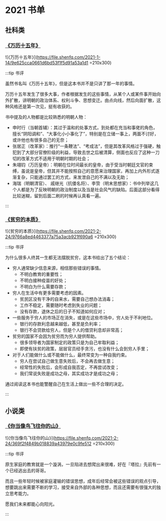 # 2021 书单

<script>
const socialSciences = [
  {
    name: "5",
    children: [
      {
        name: "万历十五年"
      },
      {
        name: "贫穷的本质"
      }
    ]
  } 
];
const biography = [];
const novel = [
  {
    name: "5",
    children: [
      {
        name: "你当像鸟飞往你的山"
      }
    ]
  }
];
const books = [
  {
    name: "社科",
    children: socialSciences
  },
  // {
  //   name: "传记",
  //   children: biography
  // },
  {
    name: "小说",
    children: novel
  }
]
export default {
  data() {
    return {
      books
    }
  }
}
</script>
<e-chart :books="books" />

## 社科类

### [《万历十五年》](https://book.douban.com/subject/26418524/)

![《万历十五年》](https://file.shenfq.com/2021-1-14/9e625cca0661d6bd53f1f5d91a53a1d1 =210x300)

:::tip 书评

虽然书名叫《万历十五年》，但是这本书并不是只讲了那一年的事情。

万历十五年发生了很多大事，作者根据发生的这些事情，从某个人或某件事开始向外扩散，讲明朝的政治体系、权利斗争、思想变迁。由点向线，然后向面扩散，这种风格还是第一次见，挺有收获的。

书中提及的人物都是比较熟悉的明朝人物：
- 申时行（当朝首辅）：其过于温和的处事方式，到处都在充当和事佬的角色，擅长“阴阳调和”、“大事化小小事化了”，特别是在立储一事上，两面不讨好，或许他也有很多自己的无奈；
- 张居正（改革家）：推行“一条鞭法”、“考成法”，但是其改革风格过于强硬，触犯到了大部分官僚阶级的利益，导致去世之后被清算，侧面也反应了这种一刀切的改革方式不适用于明朝时期的社会；
- 朱翊钧（万历皇帝）：明朝在位时间最长的皇帝，由于受当时朝廷文官的束缚，虽说是皇帝，但其并不能按照自己的意愿来治理国家，再加上内外形式逐渐复杂，只能通过罢工的方式，来发泄自己的不满以及无助；
- 海瑞（明朝清官）、 戚继光（抗倭名将）、李贽（明末思想家）：书中列举这几个人都是为了反映明朝的政治制度以及当是社会风气的缺陷。后面这部分看得比较迷糊，留到后面二刷的时候再认真看一遍。

:::

### [《贫穷的本质》](https://book.douban.com/subject/33440205/)

![《贫穷的本质》](https://file.shenfq.com/2021-2-24/9766a8ed4463377a75a3acb921f690a6 =210x300)

:::tip 书评

为什么很多人终其一生都无法摆脱贫穷，这本书给出了五个结论：

- 穷人通常缺少信息来源，相信那些错误的事情。
  - 不明白教育的重要性；
  - 不明白接种疫苗的好处；
  - 不明白为什么需要存款；
- 穷人在生活中有更多需要考虑的因素。
  - 贫民区没有干净的自来水，需要自己想办法消毒；
  - 工作不稳定，需要随时考虑到失业的问题；
  - 没有存款，退休之后的日子不知道如何应对；
- 一些服务于穷人的市场正在消失，或是在这些市场中，穷人处于不利地位。
  - 银行的存款利息越来越低，甚至是负利率；
  - 银行不会贷款给穷人，但是个人的借贷利息却非常高；
- 贫穷的国家不会因为贫穷而为穷人提供帮助。
  - 很多领导者为国家制定的政策只是为自己牟取利益；
  - 即使有扶贫的政策，层层官员经手贪污，也没有什么会到穷人手里；
- 对于人们能做什么或不能做什么，最终常变为一种自我约束。
  - 穷人在尝试自己做生意失败后，不会再去做生意；
  - 经常性的失败后，会形成自我否定，不再尝试改变；
  - 我们常说失败是成功之母，其实成功才是成功之母；

通过阅读这本书也能警醒自己在生活上做出一些不合理的决定。

:::

## 小说类

### [《你当像鸟飞往你的山》](https://book.douban.com/subject/33440205/)

![《你当像鸟飞往你的山》](https://file.shenfq.com/2021-2-24/369f2f4849b018839a43979e0c9fe512 =210x300)

:::tip 书评

原生家庭的教育就是一个漩涡，一旦陷进去想爬出来很难，好在『塔拉』先前有一个已经逃出去的哥哥。

而且一些年轻时候被家庭灌输的错误思想，成年后经常会被这些错误的观点引导，想要跳出来需要不断的学习，接受来自外部的各种思想，而且还需要有很强大的独立思考能力。

愿我们未来都能心向阳光。

:::